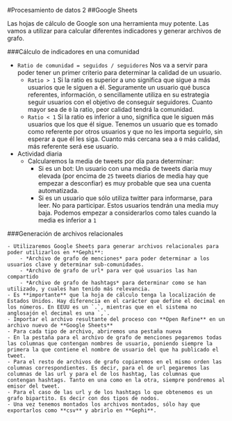 #Procesamiento de datos 2
##Google Sheets

Las hojas de cálculo de Google son una herramienta muy potente. Las vamos a utilizar para calcular diferentes indicadores y generar archivos de grafo.

###Cálculo de indicadores en una comunidad

- `Ratio de comunidad = seguidos / seguidores` Nos va a servir para poder tener un primer criterio para determinar la calidad de un usuario. 
	- `Ratio > 1` Si la ratio es superior a uno significa que sigue a más usuarios que le siguen a él. Seguramente un usuario qué busca referentes, información, o sencillamente utiliza en su estrategia seguir usuarios con el objetivo de conseguir seguidores. Cuanto mayor sea de `0` la ratio, peor calidad tendrá la comunidad.
	- `Ratio < 1` Si la ratio es inferior a uno, significa que le siguen más usuarios que los que él sigue. Tenemos un usuario que es tomado como referente por otros usuarios y que no les importa seguirlo, sin esperar a que él les siga. Cuanto más cercana sea a `0` más calidad, más referente será ese usuario.
- Actividad diaria
	- Calcularemos la media de tweets por día para determinar:
		- Si es un bot: Un usuario con una media de tweets diaria muy elevada (por encima de `25` tweets diarios de media hay que empezar a desconfiar) es muy probable que sea una cuenta automatizada.
		- Si es un usuario que sólo utiliza twitter para informarse, para leer. No para participar. Estos usuarios tendrán una media muy baja. Podemos empezar a considerarlos como tales cuando la media es inferior a `1` 
		
###Generación de archivos relacionales

	- Utilizaremos Google Sheets para generar archivos relacionales para poder utilizarlos en **Gephi**:
		- *Archivo de grafo de menciones* para poder determinar a los usuarios clave y determinar sub-comunidades.
		- *Archivo de grafo de url* para ver qué usuarios las han compartido
		- *Archivo de grafo de hashtags* para determinar como se han utilizado, y cuales han tenido más relevancia.
	- Es **importante** que la hoja de cálculo tenga la localización de Estados Unidos. Hay diferencia en el carácter que define el decimal en los números. En EEUU es un `.`, mientras que en el sistema no anglosajón el decimal es una `,`.
	- Importar el archivo resultante del proceso con **Open Refine** en un archivo nuevo de **Google Sheets**
	- Para cada tipo de archivo, abriremos una pestaña nueva
	- En la pestaña para el archivo de grafo de menciones pegaremos todas las columnas que contengan nombres de usuario, poniendo siempre la primera la que contiene el nombre de usuario del que ha publicado el tweet.
	- Para el resto de archivos de grafo copiaremos en el mismo orden las columnas correspondientes. Es decir, para el de url pegaremos las columnas de las url y para el de los hashtag, las columnas que contengan hashtags. Tanto en una como en la otra, siempre pondremos al emisor del tweet.
	- Para el caso de las url y de los hashtags lo que obtenemos es un grafo bipartito. Es decir con dos tipos de nodos.
	- Una vez tenemos montados los archivos montados, sólo hay que exportarlos como **csv** y abrirlo en **Gephi**.